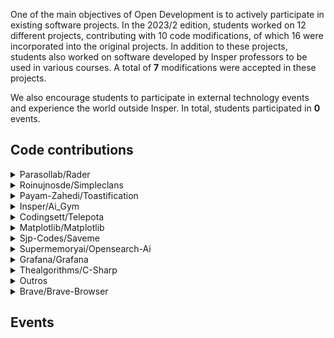 One of the main objectives of Open Development is to actively participate in existing software projects. In the 2023/2 edition, students worked on 12 different projects, contributing with 10 code modifications, of which 16 were incorporated into the original projects. In addition to these projects, students also worked on software developed by Insper professors to be used in various courses. A total of <b>7</b> modifications were accepted in these projects.

We also encourage students to participate in external technology events and experience the world outside Insper. In total, students participated in <b>0</b> events.

<h2> Code contributions </h2>


<details class="note">
<summary> Parasollab/Rader</summary>

<h4> Pull Requests</h4>
<ul style="list-style-type:none;">


<li><a href=https://github.com/parasollab/RADER/pull/5> <span style="width: 60px; display: inline-block;"><img style="margin: 0; border: 0;" alt="GitHub issue/pull request detail" src=https://img.shields.io/github/pulls/detail/state/parasollab/RADER/5?label=%20></span> - https://github.com/parasollab/RADER/pull/5</a></li>  



<li><a href=https://github.com/parasollab/RADER/pull/3> <span style="width: 60px; display: inline-block;"><img style="margin: 0; border: 0;" alt="GitHub issue/pull request detail" src=https://img.shields.io/github/pulls/detail/state/parasollab/RADER/3?label=%20></span> - https://github.com/parasollab/RADER/pull/3</a></li>  


</ul>

</details>

<details class="note">
<summary> Roinujnosde/Simpleclans</summary>

<h4> Pull Requests</h4>
<ul style="list-style-type:none;">


<li><a href=https://github.com/RoinujNosde/SimpleClans/pull/441> <span style="width: 60px; display: inline-block;"><img style="margin: 0; border: 0;" alt="GitHub issue/pull request detail" src=https://img.shields.io/github/pulls/detail/state/RoinujNosde/SimpleClans/441?label=%20></span> - https://github.com/RoinujNosde/SimpleClans/pull/441</a></li>  


</ul>

</details>

<details class="note">
<summary> Payam-Zahedi/Toastification</summary>

<h4> Pull Requests</h4>
<ul style="list-style-type:none;">


<li><a href=https://github.com/payam-zahedi/toastification/pull/133> <span style="width: 60px; display: inline-block;"><img style="margin: 0; border: 0;" alt="GitHub issue/pull request detail" src=https://img.shields.io/github/pulls/detail/state/payam-zahedi/toastification/133?label=%20></span> - https://github.com/payam-zahedi/toastification/pull/133</a></li>  


</ul>

</details>

<details class="note">
<summary> Insper/Ai_Gym</summary>

<h4> Pull Requests</h4>
<ul style="list-style-type:none;">


<li><a href=https://github.com/Insper/ai_gym/pull/53> <span style="width: 60px; display: inline-block;"><img style="margin: 0; border: 0;" alt="GitHub issue/pull request detail" src=https://img.shields.io/github/pulls/detail/state/Insper/ai_gym/53?label=%20></span> - https://github.com/Insper/ai_gym/pull/53</a></li>  


</ul>

</details>

<details class="note">
<summary> Codingsett/Telepota</summary>

<h4> Pull Requests</h4>
<ul style="list-style-type:none;">


<li><a href=https://github.com/codingsett/telepota/pull/9> <span style="width: 60px; display: inline-block;"><img style="margin: 0; border: 0;" alt="GitHub issue/pull request detail" src=https://img.shields.io/github/pulls/detail/state/codingsett/telepota/9?label=%20></span> - https://github.com/codingsett/telepota/pull/9</a></li>  


</ul>

</details>

<details class="note">
<summary> Matplotlib/Matplotlib</summary>

<h4> Pull Requests</h4>
<ul style="list-style-type:none;">


<li><a href=https://github.com/matplotlib/matplotlib/pull/28948> <span style="width: 60px; display: inline-block;"><img style="margin: 0; border: 0;" alt="GitHub issue/pull request detail" src=https://img.shields.io/github/pulls/detail/state/matplotlib/matplotlib/28948?label=%20></span> - https://github.com/matplotlib/matplotlib/pull/28948</a></li>  


</ul>

</details>

<details class="note">
<summary> Sjp-Codes/Saveme</summary>

<h4> Pull Requests</h4>
<ul style="list-style-type:none;">


<li><a href=https://github.com/sjp-codes/SaveMe/pull/21> <span style="width: 60px; display: inline-block;"><img style="margin: 0; border: 0;" alt="GitHub issue/pull request detail" src=https://img.shields.io/github/pulls/detail/state/sjp-codes/SaveMe/21?label=%20></span> - https://github.com/sjp-codes/SaveMe/pull/21</a></li>  


</ul>

</details>

<details class="note">
<summary> Supermemoryai/Opensearch-Ai</summary>

<h4> Pull Requests</h4>
<ul style="list-style-type:none;">


<li><a href=https://github.com/supermemoryai/opensearch-ai/pull/19> <span style="width: 60px; display: inline-block;"><img style="margin: 0; border: 0;" alt="GitHub issue/pull request detail" src=https://img.shields.io/github/pulls/detail/state/supermemoryai/opensearch-ai/19?label=%20></span> - https://github.com/supermemoryai/opensearch-ai/pull/19</a></li>  


</ul>

</details>

<details class="note">
<summary> Grafana/Grafana</summary>

<h4> Pull Requests</h4>
<ul style="list-style-type:none;">


<li><a href=https://github.com/grafana/grafana/pull/94421> <span style="width: 60px; display: inline-block;"><img style="margin: 0; border: 0;" alt="GitHub issue/pull request detail" src=https://img.shields.io/github/pulls/detail/state/grafana/grafana/94421?label=%20></span> - https://github.com/grafana/grafana/pull/94421</a></li>  


</ul>

</details>

<details class="note">
<summary> Thealgorithms/C-Sharp</summary>

<h4> Issues</h4>
<ul style="list-style-type:none;">


<li><a href=https://github.com/TheAlgorithms/C-Sharp/issues/481> <span style="width: 60px; display: inline-block;"><img style="margin: 0; border: 0;" alt="GitHub issue/pull request detail" src=https://img.shields.io/github/issues/detail/state/TheAlgorithms/C-Sharp/481?label=%20></span> - https://github.com/TheAlgorithms/C-Sharp/issues/481</a></li>  


</ul>

</details>

<details class="note">
<summary> Outros</summary>

<h4> Issues</h4>
<ul style="list-style-type:none;">


<li><a href=https://insper.github.io/mlops/contributions/> https://insper.github.io/mlops/contributions/ </a></li>


</ul>

</details>

<details class="note">
<summary> Brave/Brave-Browser</summary>

<h4> Issues</h4>
<ul style="list-style-type:none;">


<li><a href=https://github.com/brave/brave-browser/issues/41040> <span style="width: 60px; display: inline-block;"><img style="margin: 0; border: 0;" alt="GitHub issue/pull request detail" src=https://img.shields.io/github/issues/detail/state/brave/brave-browser/41040?label=%20></span> - https://github.com/brave/brave-browser/issues/41040</a></li>  


</ul>

</details>


<h2> Events </h2>

<div class="event-grid">
    
</div>